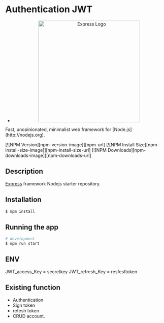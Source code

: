 # Authentication JWT
- <p align="center">
  <a href="https://expressjs.com/" target="blank"><img src="https://howstack.com/post/wp-content/uploads/2020/08/Express-1024x449.png" width="320" alt="Express Logo" /></a>
</p>
  Fast, unopinionated, minimalist web framework for [Node.js](http://nodejs.org).

  [![NPM Version][npm-version-image]][npm-url]
  [![NPM Install Size][npm-install-size-image]][npm-install-size-url]
  [![NPM Downloads][npm-downloads-image]][npm-downloads-url]
## Description

[Express](https://github.com/expressjs/express.git) framework Nodejs starter repository.
## Installation

```bash
$ npm install
```
## Running the app

```bash
# development
$ npm run start
```
## ENV
JWT_access_Key = secretkey
JWT_refresh_Key = resfesftoken
## Existing function
- Authentication
- Sign token 
- refesh token
- CRUD account.
